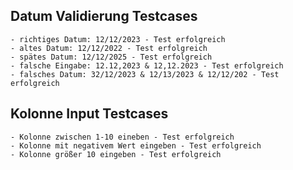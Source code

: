 ## Datum Validierung Testcases
    - richtiges Datum: 12/12/2023 - Test erfolgreich
    - altes Datum: 12/12/2022 - Test erfolgreich
    - spätes Datum: 12/12/2025 - Test erfolgreich
    - falsche Eingabe: 12.12,2023 & 12,12.2023 - Test erfolgreich
    - falsches Datum: 32/12/2023 & 12/13/2023 & 12/12/202 - Test erfolgreich

## Kolonne Input Testcases
    - Kolonne zwischen 1-10 eineben - Test erfolgreich
    - Kolonne mit negativem Wert eingeben - Test erfolgreich
    - Kolonne größer 10 eingeben - Test erfolgreich